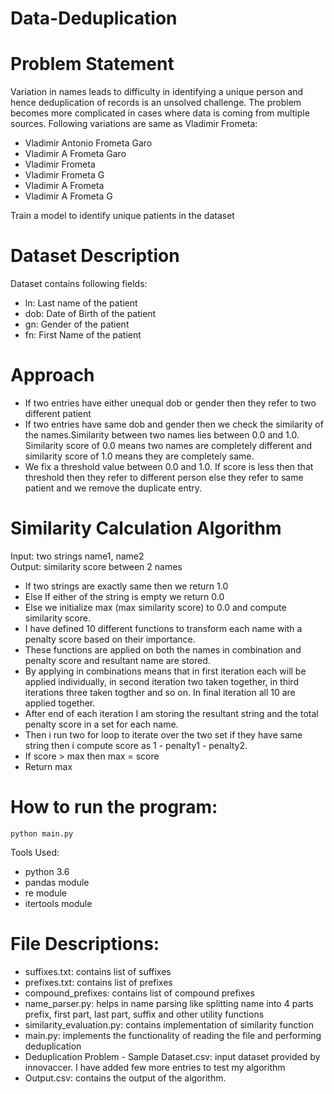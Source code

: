 # Data-Deduplication

# Problem Statement 
Variation in names leads to difficulty in identifying a unique person and hence deduplication
of records is an unsolved challenge. The problem becomes more complicated in cases where
data is coming from multiple sources. Following variations are same as Vladimir Frometa:
* Vladimir Antonio Frometa Garo
* Vladimir A Frometa Garo
* Vladimir Frometa
* Vladimir Frometa G
* Vladimir A Frometa
* Vladimir A Frometa G

Train a model to identify unique patients in the dataset

# Dataset Description 
Dataset contains following fields:
* ln: Last name of the patient
* dob: Date of Birth of the patient
* gn: Gender of the patient
* fn: First Name of the patient

# Approach 
* If two entries have either unequal dob or gender then they refer to two different patient
* If two entries have same dob and gender then we check the similarity of the names.Similarity between two names lies between 0.0 and 1.0. Similarity score of 0.0 means two names are completely different and similarity score of 1.0 means they are completely same.
* We fix a threshold value between 0.0 and 1.0. If score is less then that threshold then they refer to different person else they refer to same patient and we remove the duplicate entry.

# Similarity Calculation Algorithm 
Input: two strings name1, name2 <br/>
Output: similarity score between 2 names<br/>
* If two strings are exactly same then we return 1.0
* Else If either of the string is empty we return 0.0
* Else we initialize max (max similarity score) to 0.0 and compute similarity score.
* I have defined 10 different functions to transform each name with a penalty score based on their importance. 
* These functions are applied on both the names in combination and penalty score and resultant name are stored.
* By applying in combinations means that in first iteration each will be applied individually, in second iteration two taken together, in third iterations three taken togther and so on. In final iteration all 10 are applied together.
* After end of each iteration I am storing the resultant string and the total penalty score in a set for each name.
* Then i run two for loop to iterate over the two set if they have same string then i compute score as 1 - penalty1 - penalty2. 
* If score > max then max = score
* Return max


# How to run the program:
`python main.py` <br/>

Tools Used: 
* python 3.6
* pandas module
* re module
* itertools module

# File Descriptions:

* suffixes.txt: contains list of suffixes 
* prefixes.txt: contains list of prefixes
* compound_prefixes: contains list of compound prefixes
* name_parser.py: helps in name parsing like splitting name into 4 parts prefix, first part, last part, suffix and other utility functions
* similarity_evaluation.py: contains implementation of similarity function
* main.py: implements the functionality of reading the file and performing deduplication
* Deduplication Problem - Sample Dataset.csv: input dataset provided by innovaccer. I have added few more entries to test my algorithm
* Output.csv: contains the output of the algorithm.